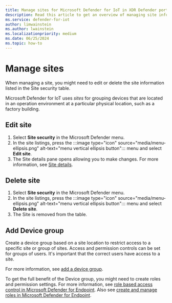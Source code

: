 ```yaml
---
title: Manage sites for Microsoft Defender for IoT in XDR Defender portal
description: Read this article to get an overview of managing site information in the new Site Security feature.
ms.service: defender-for-iot
author: limwainstein
ms.author: lwainstein
ms.localizationpriority: medium
ms.date: 06/25/2024
ms.topic: how-to
---
```


# Manage sites

When managing a site, you might need to edit or delete the site information listed in the Site security table.

Microsoft Defender for IoT uses *sites* for grouping devices that are located in an operation environment at a particular physical location, such as a factory building. <!--The Site security page allows the security team an overview of the most important security issues affecting your network to make quick, highly informed decisions when responding to security problems.   - to remove this and others? -->

## Edit site

1. Select **Site security** in the Microsoft Defender menu.
1. In the site listings, press the :::image type="icon" source="media/menu-ellipsis.png" alt-text="menu vertical ellipsis button"::: menu and select **Edit site**.
1. The Site details pane opens allowing you to make changes. For more information, see [Site details](set-up-sites.md).

## Delete site

1. Select **Site security** in the Microsoft Defender menu.
1. In the site listings, press the :::image type="icon" source="media/menu-ellipsis.png" alt-text="menu vertical ellipsis button"::: menu and select **Delete site**.
1. The Site is removed from the table.

## Add Device group

Create a device group based on a site location to restrict access to a specific site or group of sites. Access and permission controls can be set for groups of users. It's important that the correct users have access to a site.

For more information, see [add a device group](set-up-sites.md#add-device-group).

To get the full benefit of the Device group, you might need to create roles and permission settings. For more information, see [role based access control in Microsoft Defender for Endpoint](/defender-endpoint/rbac.md). Also see [create and manage roles in Microsoft Defender for Endpoint](/defender-endpoint/user-roles.md).
